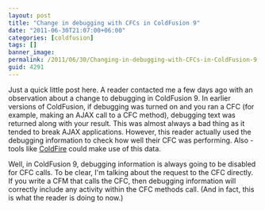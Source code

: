 ```yaml
---
layout: post
title: "Change in debugging with CFCs in ColdFusion 9"
date: "2011-06-30T21:07:00+06:00"
categories: [coldfusion]
tags: []
banner_image: 
permalink: /2011/06/30/Changing-in-debugging-with-CFCs-in-ColdFusion-9
guid: 4291
---
```


Just a quick little post here. A reader contacted me a few days ago with an observation about a change to debugging in ColdFusion 9. In earlier versions of ColdFusion, if debugging was turned on and you ran a CFC (for example, making an AJAX call to a CFC method), debugging text was returned along with your result. This was almost always a bad thing as it tended to break AJAX applications. However, this reader actually used the debugging information to check how well their CFC was performing. Also - tools like <a href="http://coldfire.riaforge.org">ColdFire</a> could make use of this data.

Well, in ColdFusion 9, debugging information is always going to be disabled for CFC calls. To be clear, I'm talking about the request to the CFC directly. If you write a CFM that calls the CFC, then debugging information will correctly include any activity within the CFC methods call. (And in fact, this is what the reader is doing to now.)